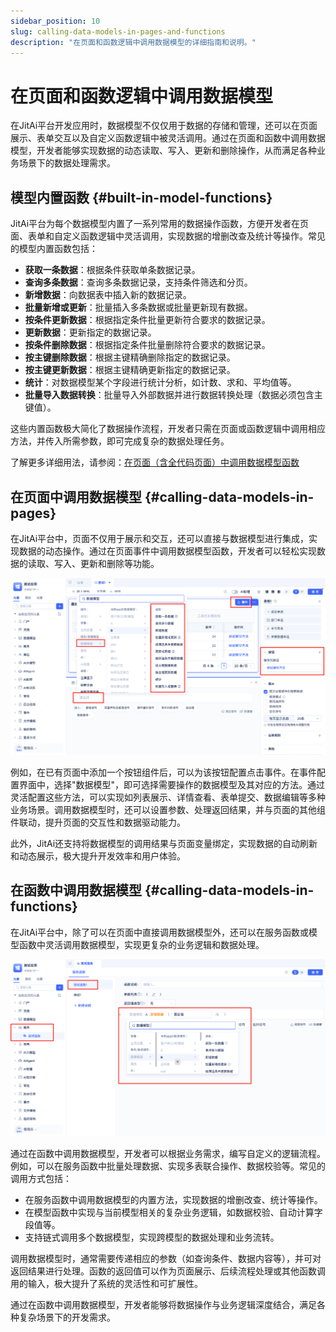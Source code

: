 ```yaml
---
sidebar_position: 10
slug: calling-data-models-in-pages-and-functions
description: "在页面和函数逻辑中调用数据模型的详细指南和说明。"
---
```


# 在页面和函数逻辑中调用数据模型

在JitAi平台开发应用时，数据模型不仅仅用于数据的存储和管理，还可以在页面展示、表单交互以及自定义函数逻辑中被灵活调用。通过在页面和函数中调用数据模型，开发者能够实现数据的动态读取、写入、更新和删除操作，从而满足各种业务场景下的数据处理需求。

## 模型内置函数 {#built-in-model-functions}

JitAi平台为每个数据模型内置了一系列常用的数据操作函数，方便开发者在页面、表单和自定义函数逻辑中灵活调用，实现数据的增删改查及统计等操作。常见的模型内置函数包括：

- **获取一条数据**：根据条件获取单条数据记录。
- **查询多条数据**：查询多条数据记录，支持条件筛选和分页。
- **新增数据**：向数据表中插入新的数据记录。
- **批量新增或更新**：批量插入多条数据或批量更新现有数据。
- **按条件更新数据**：根据指定条件批量更新符合要求的数据记录。
- **更新数据**：更新指定的数据记录。
- **按条件删除数据**：根据指定条件批量删除符合要求的数据记录。
- **按主键删除数据**：根据主键精确删除指定的数据记录。
- **按主键更新数据**：根据主键精确更新指定的数据记录。
- **统计**：对数据模型某个字段进行统计分析，如计数、求和、平均值等。
- **批量导入数据转换**：批量导入外部数据并进行数据转换处理（数据必须包含主键值）。

这些内置函数极大简化了数据操作流程，开发者只需在页面或函数逻辑中调用相应方法，并传入所需参数，即可完成复杂的数据处理任务。

了解更多详细用法，请参阅：[在页面（含全代码页面）中调用数据模型函数](../calling-business-elements-in-pages/calling-data-model-functions-in-pages.md)

## 在页面中调用数据模型 {#calling-data-models-in-pages}

在JitAi平台中，页面不仅用于展示和交互，还可以直接与数据模型进行集成，实现数据的动态操作。通过在页面事件中调用数据模型函数，开发者可以轻松实现数据的读取、写入、更新和删除等功能。

![页面使用数据模型](./img/page-use-model.png)

例如，在已有页面中添加一个按钮组件后，可以为该按钮配置点击事件。在事件配置界面中，选择"数据模型"，即可选择需要操作的数据模型及其对应的方法。通过灵活配置这些方法，可以实现如列表展示、详情查看、表单提交、数据编辑等多种业务场景。调用数据模型时，还可以设置参数、处理返回结果，并与页面的其他组件联动，提升页面的交互性和数据驱动能力。

此外，JitAi还支持将数据模型的调用结果与页面变量绑定，实现数据的自动刷新和动态展示，极大提升开发效率和用户体验。

## 在函数中调用数据模型 {#calling-data-models-in-functions}

在JitAi平台中，除了可以在页面中直接调用数据模型外，还可以在服务函数或模型函数中灵活调用数据模型，实现更复杂的业务逻辑和数据处理。

![函数使用数据模型](./img/func-use-model.png)

通过在函数中调用数据模型，开发者可以根据业务需求，编写自定义的逻辑流程。例如，可以在服务函数中批量处理数据、实现多表联合操作、数据校验等。常见的调用方式包括：

- 在服务函数中调用数据模型的内置方法，实现数据的增删改查、统计等操作。
- 在模型函数中实现与当前模型相关的复杂业务逻辑，如数据校验、自动计算字段值等。
- 支持链式调用多个数据模型，实现跨模型的数据处理和业务流转。

调用数据模型时，通常需要传递相应的参数（如查询条件、数据内容等），并可对返回结果进行处理。函数的返回值可以作为页面展示、后续流程处理或其他函数调用的输入，极大提升了系统的灵活性和可扩展性。

通过在函数中调用数据模型，开发者能够将数据操作与业务逻辑深度结合，满足各种复杂场景下的开发需求。